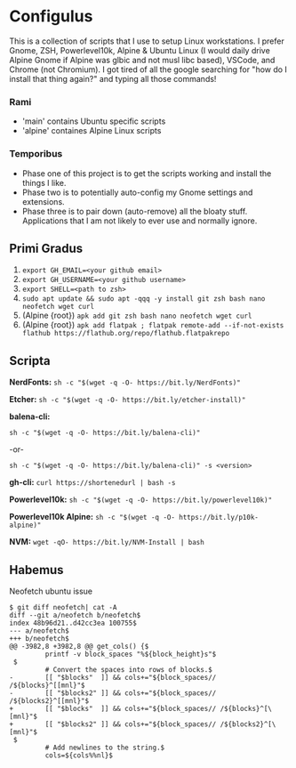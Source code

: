 # Configulus

This is a collection of scripts that I use to setup Linux workstations. I prefer Gnome, ZSH, Powerlevel10k, Alpine & Ubuntu Linux (I would daily drive Alpine Gnome if Alpine was glbic and not musl libc based), VSCode, and Chrome (not Chromium). I got tired of all the google searching for "how do I install that thing again?" and typing all those commands! 

### Rami
* 'main' contains Ubuntu specific scripts
* 'alpine' containes Alpine Linux scripts

### Temporibus
* Phase one of this project is to get the scripts working and install the things I like. 
* Phase two is to potentially auto-config my Gnome settings and extensions. 
* Phase three is to pair down (auto-remove) all the bloaty stuff. Applications that I am not likely to ever use and normally ignore.    

## Primi Gradus

  1. `export GH_EMAIL=<your github email>`
  2. `export GH_USERNAME=<your github username>`
  3. `export SHELL=<path to zsh>`
  4. `sudo apt update && sudo apt -qqq -y install git zsh bash nano neofetch wget curl`
  5. (Alpine {root}) `apk add git zsh bash nano neofetch wget curl`
  6. (Alpine {root}) `apk add flatpak ; flatpak remote-add --if-not-exists flathub https://flathub.org/repo/flathub.flatpakrepo`

## Scripta

**NerdFonts:** `sh -c "$(wget -q -O- https://bit.ly/NerdFonts)"` 

**Etcher:** `sh -c "$(wget -q -O- https://bit.ly/etcher-install)"`

**balena-cli:** 

`sh -c "$(wget -q -O- https://bit.ly/balena-cli)"` 

-or- 

`sh -c "$(wget -q -O- https://bit.ly/balena-cli)" -s <version>`

**gh-cli:** `curl https://shortenedurl | bash -s`

**Powerlevel10k:** `sh -c "$(wget -q -O- https://bit.ly/powerlevel10k)"`

**Powerlevel10k Alpine:** `sh -c "$(wget -q -O- https://bit.ly/p10k-alpine)"`

**NVM:** `wget -qO- https://bit.ly/NVM-Install | bash`

## Habemus

Neofetch ubuntu issue
```
$ git diff neofetch| cat -A
diff --git a/neofetch b/neofetch$
index 48b96d21..d42cc3ea 100755$
--- a/neofetch$
+++ b/neofetch$
@@ -3982,8 +3982,8 @@ get_cols() {$
         printf -v block_spaces "%${block_height}s"$
 $
         # Convert the spaces into rows of blocks.$
-        [[ "$blocks"  ]] && cols+="${block_spaces// /${blocks}^[[mnl}"$
-        [[ "$blocks2" ]] && cols+="${block_spaces// /${blocks2}^[[mnl}"$
+        [[ "$blocks"  ]] && cols+="${block_spaces// /${blocks}^[\[mnl}"$
+        [[ "$blocks2" ]] && cols+="${block_spaces// /${blocks2}^[\[mnl}"$
 $
         # Add newlines to the string.$
         cols=${cols%%nl}$
 ```
